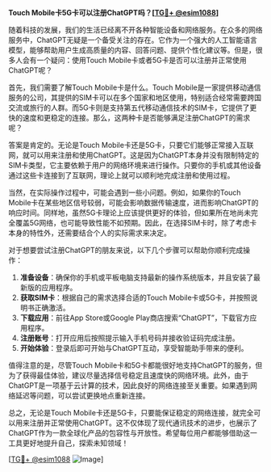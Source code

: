**Touch Mobile卡5G卡可以注册ChatGPT吗？[[TG💪+ @esim1088](https://t.me/s/esim1088)]**

随着科技的发展，我们的生活已经离不开各种智能设备和网络服务。在众多的网络服务中，ChatGPT无疑是一个备受关注的存在。它作为一个强大的人工智能语言模型，能够帮助用户生成高质量的内容、回答问题、提供个性化建议等。但是，很多人会有一个疑问：使用Touch Mobile卡或者5G卡是否可以注册并正常使用ChatGPT呢？

首先，我们需要了解Touch Mobile卡是什么。Touch Mobile是一家提供移动通信服务的公司，其提供的SIM卡可以在多个国家和地区使用，特别适合经常需要跨国交流或旅行的人群。而5G卡则是支持第五代移动通信技术的SIM卡，它提供了更快的速度和更稳定的连接。那么，这两种卡是否能够满足注册ChatGPT的需求呢？

答案是肯定的。无论是Touch Mobile卡还是5G卡，只要它们能够正常接入互联网，就可以用来注册和使用ChatGPT。这是因为ChatGPT本身并没有限制特定的SIM卡类型，它主要依赖于用户的网络环境来进行操作。只要你的手机或其他设备通过这些卡连接到了互联网，理论上就可以顺利地完成注册和使用过程。

当然，在实际操作过程中，可能会遇到一些小问题。例如，如果你的Touch Mobile卡在某些地区信号较弱，可能会影响数据传输速度，进而影响ChatGPT的响应时间。同样地，虽然5G卡理论上应该提供更好的体验，但如果所在地尚未完全覆盖5G网络，也可能导致性能不如预期。因此，在选择SIM卡时，除了考虑卡本身的特性外，还需要结合个人的实际需求来决定。

对于想要尝试注册ChatGPT的朋友来说，以下几个步骤可以帮助你顺利完成操作：

1. **准备设备**：确保你的手机或平板电脑支持最新的操作系统版本，并且安装了最新版的应用程序。
2. **获取SIM卡**：根据自己的需求选择合适的Touch Mobile卡或5G卡，并按照说明书正确激活。
3. **下载应用**：前往App Store或Google Play商店搜索“ChatGPT”，下载官方应用程序。
4. **注册账号**：打开应用后按照提示输入手机号码并接收验证码完成注册。
5. **开始体验**：登录后即可开始与ChatGPT互动，享受智能助手带来的便利。

值得注意的是，尽管Touch Mobile卡和5G卡都能很好地支持ChatGPT的服务，但为了获得最佳体验，建议尽量选择信号稳定且速度快的网络环境。此外，由于ChatGPT是一项基于云计算的技术，因此良好的网络连接至关重要。如果遇到网络延迟等问题，可以尝试更换地点重新连接。

总之，无论是Touch Mobile卡还是5G卡，只要能保证稳定的网络连接，就完全可以用来注册并正常使用ChatGPT。这不仅体现了现代通讯技术的进步，也展示了ChatGPT作为一款全球化产品的包容性与开放性。希望每位用户都能够借助这一工具更好地提升自己，探索未知领域！

[[TG💪+ @esim1088](https://t.me/s/esim1088) ![Image](https://i.postimg.cc/4NQfJmqS/Snipaste-2025-05-13-00-14-12.png)]